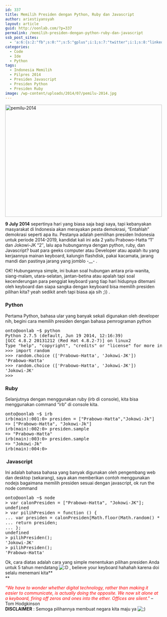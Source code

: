 ```yaml
---
id: 337
title: Memilih Presiden dengan Python, Ruby dan Javascript
author: ariestiyansyah
layout: article
guid: http://oonlab.com/?p=337
permalink: /memilih-presiden-dengan-python-ruby-dan-javascript
ssb_post_sites:
  - 'a:6:{s:2:"fb";s:0:"";s:5:"gplus";i:1;s:7:"twitter";i:1;s:8:"linkedin";i:1;s:9:"pineterst";N;s:6:"reddit";N;}'
categories:
  - Code
  - Ide
  - Python
tags:
  - Indonesia Memilih
  - Pilpres 2014
  - Presiden Javascript
  - Presiden Python
  - Presiden Ruby
image: /wp-content/uploads/2014/07/pemilu-2014.jpg
---
```

[<img class="aligncenter size-full wp-image-340" src="http://oonlab.com/wp-content/uploads/2014/07/pemilu-2014.jpg" alt="pemilu-2014" width="504" height="360" />][1]

**9 July 2014** sepertinya hari yang biasa saja bagi saya, tapi kebanyakan masyarakat di Indonesia akan merayakan pesta demokrasi, &#8220;Entahlah&#8221; demokrasi seperti apa itu. Pestanya adalah pemilihan presiden Indonesia untuk periode 2014-2019, kandidat kali ini ada 2 yaitu Prabowo-Hatta &#8220;1&#8243; dan Jokowi-JK &#8220;2&#8243;, lalu apa hubungannya dengan python, ruby, dan Javascript? buat para geeks computer atau Developer atau apalah itu yang kerjaannya mainan keyboard, kalungin flashdisk, pakai kacamata, jarang mandi dan pastinya jarang yang jomblo -__- .

OK! Hubungannya simple, ini bukan soal hubungan antara pria-wanita, siang-malam, utara-selatan, jantan-betina atau apalah tapi soal kecenderungan para penggiat keyboard yang tiap hari hidupnya ditemani oleh keyboard dan siapa sangka dengan keyboard bisa memilih presiden pilihan kita? yeah sedikit aneh tapi biasa aja sih ;)) .

### Python

Pertama Python, bahasa ular yang banyak sekali digunakan oleh developer nih, begini cara memilih presiden dengan bahasa pemrograman python

<pre class="lang:default decode:true ">onto@oonlab ~$ python
Python 2.7.5 (default, Jun 19 2014, 12:16:39) 
[GCC 4.8.2 20131212 (Red Hat 4.8.2-7)] on linux2
Type "help", "copyright", "credits" or "license" for more information.
&gt;&gt;&gt; import random
&gt;&gt;&gt; random.choice (['Prabowo-Hatta', 'Jokowi-JK'])
'Prabowo-Hatta'
&gt;&gt;&gt; random.choice (['Prabowo-Hatta', 'Jokowi-JK'])
'Jokowi-JK'
&gt;&gt;&gt; 
</pre>

### Ruby

Selanjutnya dengan menggunakan ruby (irb di console), kita bisa menggunakan command &#8220;irb&#8221; di console kita.

<pre class="lang:default decode:true ">onto@oonlab ~$ irb
irb(main):001:0&gt; presiden = ["Prabowo-Hatta","Jokowi-Jk"]
=&gt; ["Prabowo-Hatta", "Jokowi-Jk"]
irb(main):002:0&gt; presiden.sample
=&gt; "Prabowo-Hatta"
irb(main):003:0&gt; presiden.sample
=&gt; "Jokowi-Jk"
irb(main):004:0&gt;</pre>

###  Javascript

Ini adalah bahasa bahasa yang banyak digunakan oleh pengembang web dan desktop (sekarang), saya akan memberikan contoh menggunakan nodejs bagaimana memilih presiden sesuai dengan javascript, ok run the node command

<pre class="lang:default decode:true ">onto@oonlab ~$ node
&gt; var calonPresiden = ["Prabowo-Hatta", "Jokowi-JK"];
undefined
&gt; var pilihPresiden = function () {
... var presiden = calonPresiden[Math.floor(Math.random() * 2)];
... return presiden;
... };
undefined
&gt; pilihPresiden();
'Jokowi-JK'
&gt; pilihPresiden();
'Prabowo-Hatta'</pre>

Ok, cara diatas adalah cara yang simple menentukan pilihan presiden Anda untuk 5 tahun mendatang <img src="https://oonlab.com/wp-includes/images/smilies/icon_biggrin.gif" alt=":D" class="wp-smiley" /> , believe your keyboard hahahah karena doi selalu menemani kita**  
**

<div class="copy-paste-block">
  <span style="color: #ff0000;"><em><span class="bqQuoteLink">&#8220;We have to wonder whether digital technology, rather than making it easier to communicate, is actually doing the opposite. We now sit alone at a keyboard, firing off zeros and ones into the ether. Offices are silent</span></em>.&#8221;</span> &#8211; Tom Hodgkinson
</div>

<div class="copy-paste-block">
</div>

<div class="copy-paste-block">
  <strong>DISCLAIMER</strong> : Semoga pilihannya membuat negara kita maju ya <img src="https://oonlab.com/wp-includes/images/smilies/icon_wink.gif" alt=";)" class="wp-smiley" />
</div>

&nbsp;

&nbsp;

 [1]: http://oonlab.com/wp-content/uploads/2014/07/pemilu-2014.jpg